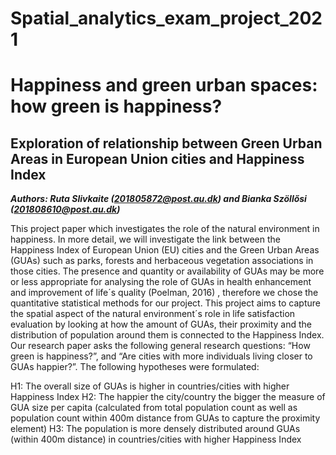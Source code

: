 # Spatial_analytics_exam_project_2021


# Happiness and green urban spaces: how green is happiness?
## Exploration of relationship between Green Urban Areas in European Union cities and Happiness Index

***Authors: Ruta Slivkaite (201805872@post.au.dk) and Bianka Szöllősi (201808610@post.au.dk)***


This project paper which investigates the role of the natural environment in happiness. In more detail, we will investigate the link between the Happiness Index of European Union (EU) cities and the Green Urban Areas (GUAs) such as parks, forests and herbaceous vegetation associations in those cities. The presence and quantity or availability of GUAs may be more or less appropriate for analysing the role of GUAs in health enhancement and improvement of life´s quality (Poelman, 2016) , therefore we chose the quantitative statistical methods for our project. This project aims to capture the spatial aspect of the natural environment´s role in life satisfaction evaluation by looking at how the amount of GUAs, their proximity and the distribution of population around them is connected to the Happiness Index.  Our research paper asks the following general research questions: “How green is happiness?”, and  “Are cities with more individuals living closer to GUAs happier?”. The following hypotheses were formulated:

H1: The overall size of GUAs is higher in countries/cities with higher Happiness Index
H2: The happier the city/country the bigger the measure of GUA size per capita (calculated from total population count as well as population count within 400m distance from GUAs to capture the proximity element)
H3: The population is more densely distributed around GUAs (within 400m distance) in countries/cities with higher Happiness Index
